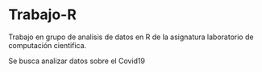 # Trabajo-R
Trabajo en grupo de analisis de datos en R de la asignatura laboratorio de computación cientifica.

Se busca analizar datos sobre el Covid19

